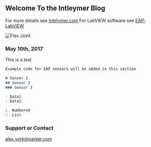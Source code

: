 ## Welcome To the Intleymer Blog

For more details see [Intelymer.com](http://www.intelymer.com)
For LabVIEW software see [EAP-LabVIEW](http://github.com/tedoh2366/tedoh2366.github.io/software/labview)

![Flex Joint](https://tedoh2366.github.io/blob/master/FlexJointInstall/Refiner2a.jpg)


### May 10th, 2017

This is a test

```markdown
Example code for EAP sensors will be added in this section

# Sensor 1
## Sensor 2
### Sensor 3

- Data1
- Data2

1. Numbered
2. List
```
### Support or Contact

alex.york@parker.com
